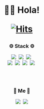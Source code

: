 <h1 align = "center">🙋‍♂️ Hola!
  
[![Hits](https://hits.seeyoufarm.com/api/count/incr/badge.svg?url=https%3A%2F%2Fgithub.com%2FTeMlN%2FTeMlN%2Fblob%2Fmain%2FREADME.md&count_bg=%236EFF00&title_bg=%23000000&icon=go.svg&icon_color=%233C76AC&title=hits&edge_flat=false)](https://hits.seeyoufarm.com)

         

  <h3 align="center">⚙ Stack ⚙</h3>
<p align="center">
  <img src="https://img.shields.io/badge/Java-007396?style=flat-square&logo=Java&logoColor=white"/></a>&nbsp 
  <img src="https://img.shields.io/badge/C-A8B9CC?style=flat-square&logo=C&logoColor=white"/></a>&nbsp 
  <img src="https://img.shields.io/badge/Javascript-ffb13b?style=flat-square&logo=javascript&logoColor=white"/></a>&nbsp 
  <br>
  <img src="https://img.shields.io/badge/Css-1572B6?style=flat-square&logo=css3&logoColor=white"/></a>&nbsp  
  <img src="https://img.shields.io/badge/Html-E02826?style=flat-square&logo=HTML5&logoColor=white"/></a>&nbsp
  <img src="https://img.shields.io/badge/Go-00ADD8?style=flat-square&logo=Go&logoColor=white"/></a>&nbsp
  <img src="https://img.shields.io/badge/Node.Js-339933?style=flat-square&logo=Node.Js&logoColor=white"/></a>&nbsp
</p>

<br><br>
<h3 align="center"> 🎇 Me 🎇 </h3>
<p align="center">
  <a href="https://www.instagram.com/go.gnal/"><img src="https://img.shields.io/badge/Instagram-E4405F?style=flat-square&logo=Instagram&logoColor=white&link=https://www.instagram.com/go.gnal/"/></a>&nbsp
  <a href="mailto:s20014@gsm.hs.kr"><img src="https://img.shields.io/badge/Gmail-d14836?style=flat-square&logo=Gmail&logoColor=white&link=s20014@gsm.hs.kr"/></a>
</p>
<br>
